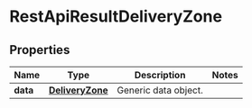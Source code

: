 
# RestApiResultDeliveryZone

## Properties
Name | Type | Description | Notes
------------ | ------------- | ------------- | -------------
**data** | [**DeliveryZone**](DeliveryZone.md) | Generic data object. | 



